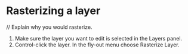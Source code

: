# Rasterizing a layer

// Explain why you would rasterize.

1. Make sure the layer you want to edit is selected in the Layers panel.
2. Control-click the layer. In the fly-out menu choose Rasterize Layer.

